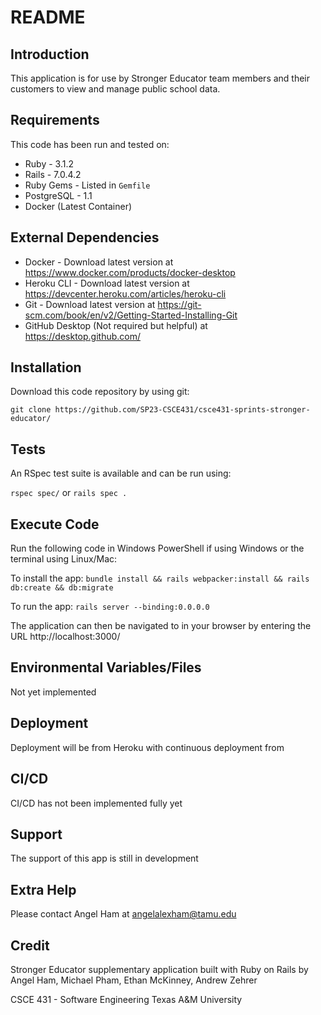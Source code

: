 # README

## Introduction

This application is for use by Stronger Educator team members and their customers to view and manage public school data.

## Requirements

This code has been run and tested on:

- Ruby - 3.1.2
- Rails - 7.0.4.2
- Ruby Gems - Listed in `Gemfile`
- PostgreSQL - 1.1
- Docker (Latest Container)


## External Dependencies

- Docker - Download latest version at https://www.docker.com/products/docker-desktop
- Heroku CLI - Download latest version at https://devcenter.heroku.com/articles/heroku-cli
- Git - Download latest version at https://git-scm.com/book/en/v2/Getting-Started-Installing-Git
- GitHub Desktop (Not required but helpful) at https://desktop.github.com/

## Installation

Download this code repository by using git:

`git clone https://github.com/SP23-CSCE431/csce431-sprints-stronger-educator/`

## Tests

An RSpec test suite is available and can be run using:

`rspec spec/` or `rails spec .`

## Execute Code

Run the following code in Windows PowerShell if using Windows or the terminal using Linux/Mac:

To install the app: `bundle install && rails webpacker:install && rails db:create && db:migrate`

To run the app: `rails server --binding:0.0.0.0`

The application can then be navigated to in your browser by entering the URL http://localhost:3000/

## Environmental Variables/Files

Not yet implemented

## Deployment

Deployment will be from Heroku with continuous deployment from 

## CI/CD

CI/CD has not been implemented fully yet

## Support

The support of this app is still in development

## Extra Help

Please contact Angel Ham at angelalexham@tamu.edu

## Credit
Stronger Educator supplementary application built with Ruby on Rails by
Angel Ham, Michael Pham, Ethan McKinney, Andrew Zehrer

CSCE 431 - Software Engineering
Texas A&M University